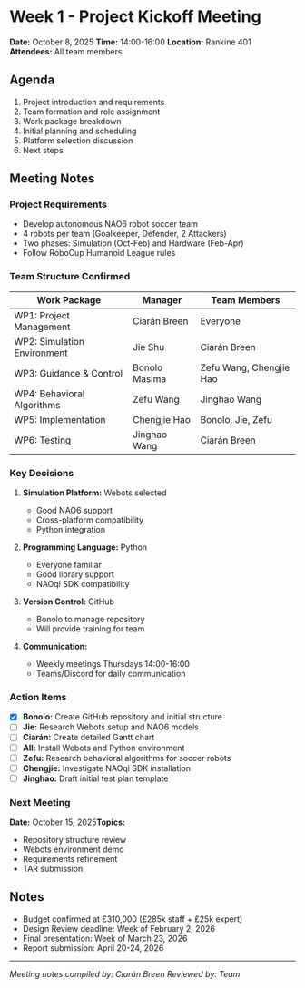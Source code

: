 # Week 1 - Project Kickoff Meeting

**Date:** October 8, 2025
**Time:** 14:00-16:00
**Location:** Rankine 401
**Attendees:** All team members

## Agenda

1. Project introduction and requirements
2. Team formation and role assignment
3. Work package breakdown
4. Initial planning and scheduling
5. Platform selection discussion
6. Next steps

## Meeting Notes

### Project Requirements

- Develop autonomous NAO6 robot soccer team
- 4 robots per team (Goalkeeper, Defender, 2 Attackers)
- Two phases: Simulation (Oct-Feb) and Hardware (Feb-Apr)
- Follow RoboCup Humanoid League rules

### Team Structure Confirmed

| Work Package                | Manager       | Team Members            |
| --------------------------- | ------------- | ----------------------- |
| WP1: Project Management     | Ciarán Breen | Everyone                |
| WP2: Simulation Environment | Jie Shu       | Ciarán Breen           |
| WP3: Guidance & Control     | Bonolo Masima | Zefu Wang, Chengjie Hao |
| WP4: Behavioral Algorithms  | Zefu Wang     | Jinghao Wang            |
| WP5: Implementation         | Chengjie Hao  | Bonolo, Jie, Zefu       |
| WP6: Testing                | Jinghao Wang  | Ciarán Breen           |

### Key Decisions

1. **Simulation Platform:** Webots selected

   - Good NAO6 support
   - Cross-platform compatibility
   - Python integration
2. **Programming Language:** Python

   - Everyone familiar
   - Good library support
   - NAOqi SDK compatibility
3. **Version Control:** GitHub

   - Bonolo to manage repository
   - Will provide training for team
4. **Communication:**

   - Weekly meetings Thursdays 14:00-16:00
   - Teams/Discord for daily communication

### Action Items

- [X] **Bonolo:** Create GitHub repository and initial structure
- [ ] **Jie:** Research Webots setup and NAO6 models
- [ ] **Ciarán:** Create detailed Gantt chart
- [ ] **All:** Install Webots and Python environment
- [ ] **Zefu:** Research behavioral algorithms for soccer robots
- [ ] **Chengjie:** Investigate NAOqi SDK installation
- [ ] **Jinghao:** Draft initial test plan template

### Next Meeting

**Date:** October 15, 2025**Topics:**

- Repository structure review
- Webots environment demo
- Requirements refinement
- TAR submission

## Notes

- Budget confirmed at £310,000 (£285k staff + £25k expert)
- Design Review deadline: Week of February 2, 2026
- Final presentation: Week of March 23, 2026
- Report submission: April 20-24, 2026

---

*Meeting notes compiled by: Ciarán Breen*
*Reviewed by: Team*
